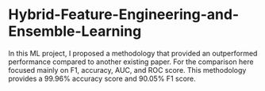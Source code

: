 # Hybrid-Feature-Engineering-and-Ensemble-Learning
In this ML project, I proposed a methodology that provided an outperformed performance compared to another existing paper. For the comparison here focused mainly on F1, accuracy, AUC, and ROC score. This methodology provides a 99.96% accuracy score and 90.05% F1 score. 
